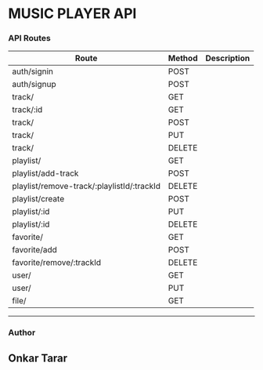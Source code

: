 # MUSIC PLAYER API

### API Routes

| Route | Method    | Description   |
|---    |---        |---            |
| auth/signin | POST | |
| auth/signup | POST | |
| track/       | GET   | |
| track/:id    | GET   | |
| track/       | POST  | |
| track/       | PUT   | |
| track/       | DELETE | |
| playlist/ | GET   | |
| playlist/add-track | POST | |
| playlist/remove-track/:playlistId/:trackId | DELETE | |
| playlist/create | POST | |
| playlist/:id | PUT | |
| playlist/:id | DELETE | |
| favorite/ | GET | |
| favorite/add | POST | |
| favorite/remove/:trackId | DELETE | |
| user/ | GET | |
| user/ | PUT | |
| file/ | GET | |


---

### Author

## Onkar Tarar